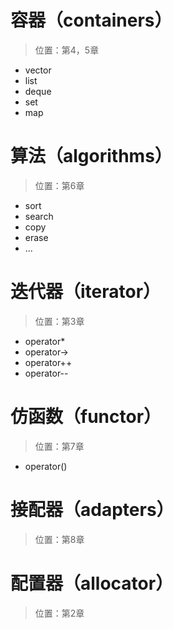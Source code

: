 # 容器（containers）
> 位置：第4，5章
- vector
- list
- deque
- set
- map

# 算法（algorithms）
> 位置：第6章

- sort
- search
- copy
- erase
- ...

# 迭代器（iterator）
> 位置：第3章

- operator*
- operator->
- operator++
- operator--

# 仿函数（functor）
> 位置：第7章

- operator()

# 接配器（adapters）
> 位置：第8章



# 配置器（allocator）
> 位置：第2章


